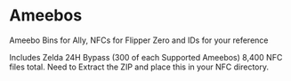 # Ameebos
Ameebo Bins for Ally, NFCs for Flipper Zero and IDs for your reference

Includes Zelda 24H Bypass (300 of each Supported Ameebos) 8,400 NFC files total. Need to Extract the ZIP and place this in your NFC directory.
